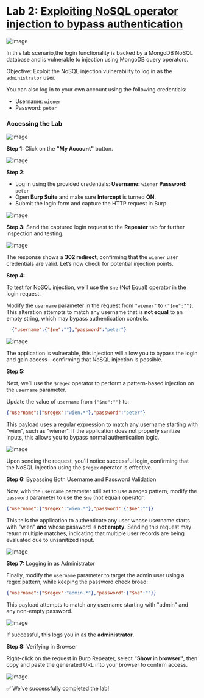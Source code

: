 # Lab 2: [Exploiting NoSQL operator injection to bypass authentication](https://portswigger.net/web-security/nosql-injection/lab-nosql-injection-bypass-authentication)

![image](https://github.com/user-attachments/assets/bc791cbd-490d-47e3-abca-5469af225386)

In this lab scenario,the login functionality is backed by a MongoDB NoSQL database and is vulnerable to injection using MongoDB query operators.

Objective: Exploit the NoSQL injection vulnerability to log in as the `administrator` user.

You can also log in to your own account using the following credentials:
* Username: `wiener`
* Password: `peter`

### Accessing the Lab

![image](https://github.com/user-attachments/assets/b86ac339-4054-4ecc-a85b-e6e6df78ca35)

**Step 1:** Click on the **"My Account"** button.

![image](https://github.com/user-attachments/assets/333f4de8-3f12-4884-ab0c-9157210c4731)

**Step 2:**

* Log in using the provided credentials:
  **Username:** `wiener`
  **Password:** `peter`
* Open **Burp Suite** and make sure **Intercept** is turned **ON**.
* Submit the login form and capture the HTTP request in Burp.

![image](https://github.com/user-attachments/assets/8c5fffd5-5913-4450-a24b-9326197f77d0)

**Step 3:**
Send the captured login request to the **Repeater** tab for further inspection and testing.

![image](https://github.com/user-attachments/assets/a51547d8-a4ca-4b68-b49d-3763a45eff55)

The response shows a **302 redirect**, confirming that the `wiener` user credentials are valid. Let’s now check for potential injection points.

**Step 4:**

To test for NoSQL injection, we’ll use the `$ne` (Not Equal) operator in the login request.

Modify the `username` parameter in the request from `"wiener"` to `{"$ne":""}`. This alteration attempts to match any username that is **not equal** to an empty string, which may bypass authentication controls.

```json
  {"username":{"$ne":""},"password":"peter"}
```

![image](https://github.com/user-attachments/assets/2030b1fd-3402-4ef6-b5b5-c5f18ce7a0cd)

The application is vulnerable, this injection will allow you to bypass the login and gain access—confirming that NoSQL injection is possible.

**Step 5:**

Next, we’ll use the `$regex` operator to perform a pattern-based injection on the `username` parameter.

Update the value of `username` from `{"$ne":""}` to:

```json
{"username":{"$regex":"wien.*"},"password":"peter"}
```

This payload uses a regular expression to match any username starting with "wien", such as "wiener". If the application does not properly sanitize inputs, this allows you to bypass normal authentication logic.

![image](https://github.com/user-attachments/assets/e1a8733a-db8d-493b-a444-680442155ffd)

Upon sending the request, you'll notice successful login, confirming that the NoSQL injection using the `$regex` operator is effective.

**Step 6:** Bypassing Both Username and Password Validation

Now, with the `username` parameter still set to use a regex pattern, modify the `password` parameter to use the `$ne` (not equal) operator:

```json
{"username":{"$regex":"wien.*"},"password":{"$ne":""}}
```

This tells the application to authenticate any user whose username starts with "wien" **and** whose password is **not empty**.
Sending this request may return multiple matches, indicating that multiple user records are being evaluated due to unsanitized input.

![image](https://github.com/user-attachments/assets/ff1e4ebb-876d-47d3-9110-2fa669f25fd0)


**Step 7:** Logging in as Administrator

Finally, modify the `username` parameter to target the admin user using a regex pattern, while keeping the password check broad:

```json
{"username":{"$regex":"admin.*"},"password":{"$ne":""}}
```

This payload attempts to match any username starting with "admin" and any non-empty password.

![image](https://github.com/user-attachments/assets/6c8f441e-6592-4e5e-b6ad-66713b9e1f77)

If successful, this logs you in as the **administrator**.

**Step 8:** Verifying in Browser

Right-click on the request in Burp Repeater, select **"Show in browser"**, then copy and paste the generated URL into your browser to confirm access.

![image](https://github.com/user-attachments/assets/77f4710f-ca54-4736-9c0c-fcd75f89ac1b)

✅ We’ve successfully completed the lab!
